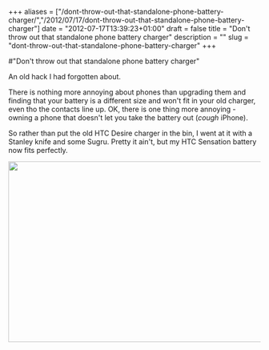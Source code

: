 +++
aliases = ["/dont-throw-out-that-standalone-phone-battery-charger/","/2012/07/17/dont-throw-out-that-standalone-phone-battery-charger"]
date = "2012-07-17T13:39:23+01:00"
draft = false
title = "Don't throw out that standalone phone battery charger"
description = ""
slug = "dont-throw-out-that-standalone-phone-battery-charger"
+++

#"Don't throw out that standalone phone battery charger"

An old hack I had forgotten about.

There is nothing more annoying about phones than upgrading them and finding that your battery is a different size and won't fit in your old charger, even tho the contacts line up. OK, there is one thing more annoying - owning a phone that doesn't let you take the battery out (*cough* iPhone).

So rather than put the old HTC Desire charger in the bin, I went at it with a Stanley knife and some Sugru. Pretty it ain't, but my HTC Sensation battery now fits perfectly.

<img src="https://lh5.googleusercontent.com/-Hb8Plkv1LXc/UAU7ojIp19I/AAAAAAAAidA/3hSHXLmXAkE/s800/IMAG0241.jpg" alt="" width="640" height="361" />